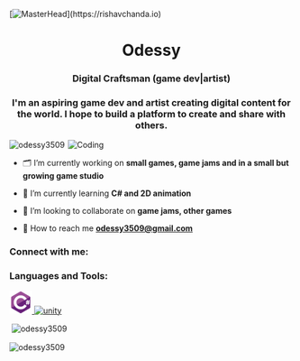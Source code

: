 [![MasterHead](https://1.bp.blogspot.com/-7A4WynwLsM...)](https://rishavchanda.io)
<h1 align="center">Odessy</h1>
<h3 align="center">Digital Craftsman (game dev|artist)</h3>
<h3 align="center">I'm an aspiring game dev and artist creating digital content for the world. I hope to build a platform to create and share with others.</h3>
<img align="right" alt="Coding" width="400" src="img align="right" alt=["Coding" width="400" src="https://cdn.dribbble.com/users/116207...""](https://tenor.com/view/drawing-sketch-writing-happy-shrimp-gif-14001206)>
<p align="left"> <img src="https://komarev.com/ghpvc/?username=odessy3509&label=Profile%20views&color=0e75b6&style=flat" alt="odessy3509" /> </p>

- 🗂️ I’m currently working on **small games, game jams and in a small but growing game studio**

- 📖 I’m currently learning **C# and 2D animation**

- 👯 I’m looking to collaborate on **game jams, other games**

- 📧 How to reach me **odessy3509@gmail.com**

<h3 align="left">Connect with me:</h3>
<p align="left">
</p>

<h3 align="left">Languages and Tools:</h3>
<p align="left"> <a href="https://www.w3schools.com/cs/" target="_blank" rel="noreferrer"> <img src="https://raw.githubusercontent.com/devicons/devicon/master/icons/csharp/csharp-original.svg" alt="csharp" width="40" height="40"/> </a> <a href="https://unity.com/" target="_blank" rel="noreferrer"> <img src="https://www.vectorlogo.zone/logos/unity3d/unity3d-icon.svg" alt="unity" width="40" height="40"/> </a> </p>

<p>&nbsp;<img align="center" src="https://github-readme-stats.vercel.app/api?username=odessy3509&show_icons=true&locale=en" alt="odessy3509" /></p>

<p><img align="center" src="https://github-readme-streak-stats.herokuapp.com/?user=odessy3509&" alt="odessy3509" /></p>
